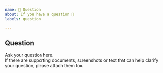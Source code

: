 ```yaml
---
name: 🤗 Question
about: If you have a question 💬
labels: question

---
```


## Question

Ask your question here.  
If there are supporting documents, screenshots or text that can help clarify your question, please attach them too.